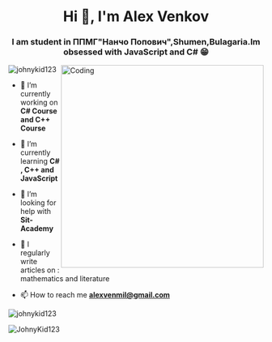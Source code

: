 <h1 align="center">Hi 👋, I'm Alex Venkov</h1>
<h3 align="center">I am student in ППМГ"Нанчо Попович",Shumen,Bulagaria.Im obsessed with JavaScript and C# 😁</h3>

<img align="right" alt="Coding" width="400" src="https://undo.io/media/uploads/files/Frustrated_programmer.gif">
<p align="left"> <img src="https://komarev.com/ghpvc/?username=johnykid123&label=Profile%20views&color=2acadf&style=plastic" alt="johnykid123" /> </p>

- 🔭 I’m currently working on **C# Course and C++ Course**

- 🌱 I’m currently learning **C# , C++ and JavaScript**

- 🤝 I’m looking for help with **Sit-Academy**

- 📝 I regularly write articles on : mathematics and literature

- 📫 How to reach me **alexvenmil@gmail.com**


<p><img align="centre" src="https://github-readme-streak-stats.herokuapp.com/?user=johnykid123&" alt="johnykid123" /></p>





<p align="centre"> <img src="https://github-readme-stats.vercel.app/api?username=JohnyKid123&show_icons=true&theme=great-gatsby" alt="JohnyKid123" />
